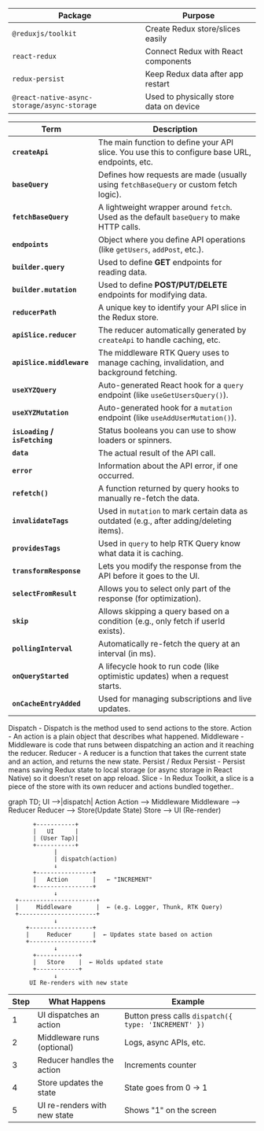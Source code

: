 | Package                                     | Purpose                                 |
| ------------------------------------------- | --------------------------------------- |
| `@reduxjs/toolkit`                          | Create Redux store/slices easily        |
| `react-redux`                               | Connect Redux with React components     |
| `redux-persist`                             | Keep Redux data after app restart       |
| `@react-native-async-storage/async-storage` | Used to physically store data on device |




| Term                           | Description                                                                                     |
| ------------------------------ | ----------------------------------------------------------------------------------------------- |
| **`createApi`**                | The main function to define your API slice. You use this to configure base URL, endpoints, etc. |
| **`baseQuery`**                | Defines how requests are made (usually using `fetchBaseQuery` or custom fetch logic).           |
| **`fetchBaseQuery`**           | A lightweight wrapper around `fetch`. Used as the default `baseQuery` to make HTTP calls.       |
| **`endpoints`**                | Object where you define API operations (like `getUsers`, `addPost`, etc.).                      |
| **`builder.query`**            | Used to define **GET** endpoints for reading data.                                              |
| **`builder.mutation`**         | Used to define **POST/PUT/DELETE** endpoints for modifying data.                                |
| **`reducerPath`**              | A unique key to identify your API slice in the Redux store.                                     |
| **`apiSlice.reducer`**         | The reducer automatically generated by `createApi` to handle caching, etc.                      |
| **`apiSlice.middleware`**      | The middleware RTK Query uses to manage caching, invalidation, and background fetching.         |
| **`useXYZQuery`**              | Auto-generated React hook for a `query` endpoint (like `useGetUsersQuery()`).                   |
| **`useXYZMutation`**           | Auto-generated hook for a `mutation` endpoint (like `useAddUserMutation()`).                    |
| **`isLoading` / `isFetching`** | Status booleans you can use to show loaders or spinners.                                        |
| **`data`**                     | The actual result of the API call.                                                              |
| **`error`**                    | Information about the API error, if one occurred.                                               |
| **`refetch()`**                | A function returned by query hooks to manually re-fetch the data.                               |
| **`invalidateTags`**           | Used in `mutation` to mark certain data as outdated (e.g., after adding/deleting items).        |
| **`providesTags`**             | Used in `query` to help RTK Query know what data it is caching.                                 |
| **`transformResponse`**        | Lets you modify the response from the API before it goes to the UI.                             |
| **`selectFromResult`**         | Allows you to select only part of the response (for optimization).                              |
| **`skip`**                     | Allows skipping a query based on a condition (e.g., only fetch if userId exists).               |
| **`pollingInterval`**          | Automatically re-fetch the query at an interval (in ms).                                        |
| **`onQueryStarted`**           | A lifecycle hook to run code (like optimistic updates) when a request starts.                   |
| **`onCacheEntryAdded`**        | Used for managing subscriptions and live updates.                                               |



Dispatch - Dispatch is the method used to send actions to the store.
Action - An action is a plain object that describes what happened.
Middleware - Middleware is code that runs between dispatching an action and it reaching the reducer.
Reducer - A reducer is a function that takes the current state and an action, and returns the new state.
Persist / Redux Persist - Persist means saving Redux state to local storage (or async storage in React Native) so it doesn’t reset on app reload.
Slice - In Redux Toolkit, a slice is a piece of the store with its own reducer and actions bundled together..


graph TD;
    UI -->|dispatch| Action
    Action --> Middleware
    Middleware --> Reducer
    Reducer --> Store(Update State)
    Store --> UI (Re-render)





           +-----------+
           |   UI      |
           | (User Tap)|
           +-----------+
                 |
                 | dispatch(action)
                 ↓
           +----------------+
           |   Action       |   ← "INCREMENT"
           +----------------+
                 ↓
      +----------------------+
      |     Middleware       |  ← (e.g. Logger, Thunk, RTK Query)
      +----------------------+
                 ↓
         +------------------+
         |     Reducer      |  ← Updates state based on action
         +------------------+
                 ↓
           +------------+
           |   Store    |  ← Holds updated state
           +------------+
                 ↓
          UI Re-renders with new state



| Step | What Happens                 | Example                                              |
| ---- | ---------------------------- | ---------------------------------------------------- |
| 1    | UI dispatches an action      | Button press calls `dispatch({ type: 'INCREMENT' })` |
| 2    | Middleware runs (optional)   | Logs, async APIs, etc.                               |
| 3    | Reducer handles the action   | Increments counter                                   |
| 4    | Store updates the state      | State goes from 0 → 1                                |
| 5    | UI re-renders with new state | Shows "1" on the screen                              |





